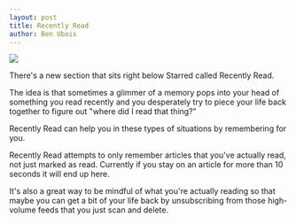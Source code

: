 ```yaml
---
layout: post
title: Recently Read
author: Ben Ubois
---
```


<img src="{{ 'images/2014-02-27/recently-read.png' | asset_path }}" style="max-width: 253px;" class="float" />

There's a new section that sits right below Starred called Recently Read.

The idea is that sometimes a glimmer of a memory pops into your head of something you read recently and you desperately try to piece your life back together to figure out "where did I read that thing?"

Recently Read can help you in these types of situations by remembering for you.

Recently Read attempts to only remember articles that you've actually read, not just marked as read. Currently if you stay on an article for more than 10 seconds it will end up here.

It's also a great way to be mindful of what you're actually reading so that maybe you can get a bit of your life back by unsubscribing from those high-volume feeds that you just scan and delete.
